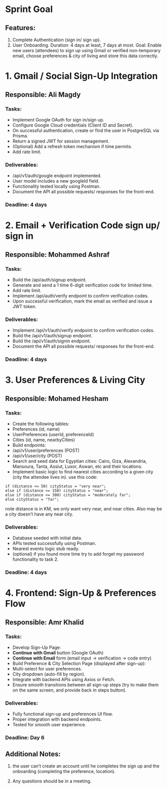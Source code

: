 # Sprint Goal
## Features:

1. Complete Authentication (sign in/ sign up).
2. User Onboarding.
   Duration: 4 days at least, 7 days at most.
   Goal: Enable new users (attendees) to sign up using Gmail or verified non-temporary email, choose preferences & city of living and store this data correctly.


# 1. Gmail / Social Sign-Up Integration
## Responsible: Ali Magdy
### Tasks:
   - Implement Google OAuth for sign in/sign up.
   - Configure Google Cloud credentials (Client ID and Secret).
   - On successful authentication, create or find the user in PostgreSQL via Prisma.
   - Return a signed JWT for session management.
   - (Optional) Add a refresh token mechanism if time permits.
   - Add rate limit.
### Deliverables:
   - /api/v1/auth/google endpoint implemented.
   - User model includes a new googleId field.
   - Functionality tested locally using Postman.
   - Document the API all possible requests/ responses for the front-end.
### Deadline: 4 days

# 2. Email + Verification Code sign up/ sign in
## Responsible: Mohammed Ashraf
### Tasks:
   - Build the /api/auth/signup endpoint.
   - Generate and send a 1 time 6-digit verification code for limited time.
   - Add rate limit.
   - Implement /api/auth/verify endpoint to confirm verification codes.
   - Upon successful verification, mark the email as verified and issue a JWT token.
### Deliverables:
   - Implement /api/v1/auth/verify endpoint to confirm verification codes.
   - Build the /api/v1/auth/signup endpoint.
   - Build the /api/v1/auth/signin endpoint.
   - Document the API all possible requests/ responses for the front-end.
### Deadline: 4 days

# 3. User Preferences & Living City
## Responsible: Mohamed Hesham
### Tasks:
   - Create the following tables:
   - Preferences (id, name)
   - UserPreferences (userId, preferenceId)
   - Cities (id, name, nearbyCities)
   - Build endpoints:
   - /api/v1/user/preferences (POST)
   - /api/v1/user/city (POST)
   - Search and seed data for Egyptian cities: Cairo, Giza, Alexandria, Mansoura, Tanta, Assiut, Luxor, Aswan, etc and their locations.
   - Implement basic logic to find nearest cities according to a given city (city the attendee lives in). use this code:
   ```
   if (distance <= 50) cityStatus = "very near";
   else if (distance <= 150) cityStatus = "near";
   else if (distance <= 300) cityStatus = "moderately far";
   else cityStatus = "far";
   ```
   note distance is in KM, we only want very near, and near cities. Also may be a city doesn’t have any near city.
### Deliverables:
   - Database seeded with initial data.
   - APIs tested successfully using Postman.
   - Nearest events logic stub ready.
   - (optional) if you found more time try to add forget my password functionality to task 2.
### Deadline: 4 days

# 4. Frontend: Sign-Up & Preferences Flow
## Responsible: Amr Khalid
### Tasks:
   - Develop Sign-Up Page:
   - **Continue with Gmail** button (Google OAuth)
   - **Continue with Email** form (email input → verification → code entry)
   - Build Preference & City Selection Page (displayed after sign-up):
   - Multi-select for user preferences.
   - City dropdown (auto-fill by region).
   - Integrate with backend APIs using Axios or Fetch.
   - Ensure smooth transitions between all sign-up steps (try to make them on the same screen, and provide back in steps button).
### Deliverables:
   - Fully functional sign-up and preferences UI flow.
   - Proper integration with backend endpoints.
   - Tested for smooth user experience.
### Deadline: Day 6

## Additional Notes:

1. the user can’t create an account until he completes the sign up and the onboarding (completing the preference, location).

2. Any questions should be in a meeting.
